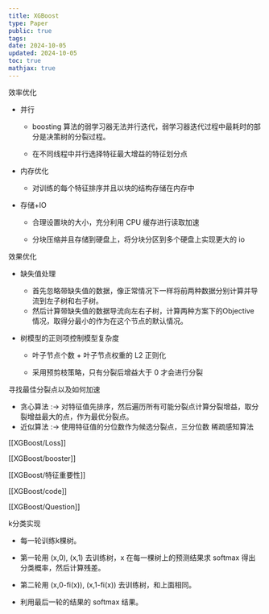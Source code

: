 ```yaml
---
title: XGBoost
type: Paper
public: true
tags:
date: 2024-10-05
updated: 2024-10-05
toc: true
mathjax: true
---
```


效率优化

  + 并行

    + boosting 算法的弱学习器无法并行迭代，弱学习器迭代过程中最耗时的部分是决策树的分裂过程。

    + 在不同线程中并行选择特征最大增益的特征划分点

  + 内存优化

    + 对训练的每个特征排序并且以块的结构存储在内存中

  + 存储+IO

    + 合理设置块的大小，充分利用 CPU 缓存进行读取加速

    + 分块压缩并且存储到硬盘上，将分块分区到多个硬盘上实现更大的 io

效果优化

  + 缺失值处理
    + 首先忽略带缺失值的数据，像正常情况下一样将前两种数据分别计算并导流到左子树和右子树。
    + 然后计算带缺失值的数据导流向左右子树，计算两种方案下的Objective 情况，取得分最小的作为在这个节点的默认情况。
  + 树模型的正则项控制模型复杂度

    + 叶子节点个数 + 叶子节点权重的 L2 正则化


    + 采用预剪枝策略，只有分裂后增益大于 0 才会进行分裂

寻找最佳分裂点以及如何加速
  + 贪心算法 :-> 对特征值先排序，然后遍历所有可能分裂点计算分裂增益，取分裂增益最大的点，作为最优分裂点。
  + 近似算法 :-> 使用特征值的分位数作为候选分裂点，三分位数
稀疏感知算法

[[XGBoost/Loss]]

[[XGBoost/booster]]

[[XGBoost/特征重要性]]

[[XGBoost/code]]

[[XGBoost/Question]]

k分类实现

  + 每一轮训练k棵树。

  + 第一轮用 (x,0), (x,1) 去训练树，x 在每一棵树上的预测结果求 softmax 得出分类概率，然后计算残差。

  + 第二轮用 (x,0-fi(x)), (x,1-fi(x)) 去训练树，和上面相同。

  + 利用最后一轮的结果的 softmax 结果。
